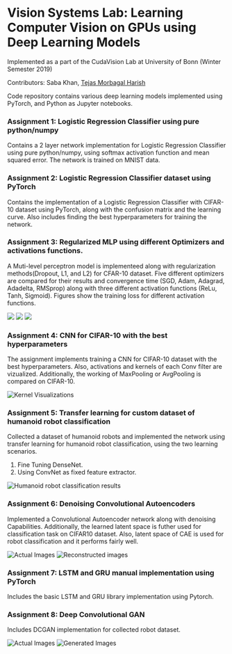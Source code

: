 

# Vision Systems Lab: Learning Computer Vision on GPUs using Deep Learning Models
Implemented as a part of the CudaVision Lab at University of Bonn (Winter Semester 2019)

Contributors: Saba Khan, [Tejas Morbagal Harish](https://github.com/TejasMorbagal/)

Code repository contains various deep learning models implemented using PyTorch, and Python as Jupyter notebooks. 

### Assignment 1: Logistic Regression Classifier using pure python/numpy
Contains a 2 layer network implementation for Logistic Regression Classifier using pure python/numpy, using softmax activation function and mean squared error. The network is trained on MNIST data.

### Assignment 2: Logistic Regression Classifier dataset using PyTorch
Contains the implementation of a Logistic Regression Classifier with CIFAR-10 dataset using PyTorch, along with the confusion matrix and the learning curve. Also includes finding the best hyperparameters for training the network.

### Assignment 3: Regularized MLP using different Optimizers and activations functions.
A Muti-level perceptron model is implementeed along with regularization methods(Dropout, L1, and L2) for CFAR-10 dataset.
Five different optimizers are compared for their results and convergence time (SGD, Adam, Adagrad, Adadelta, RMSprop) along with three different activation functions (ReLu, Tanh, Sigmoid). Figures show the training loss for different activation functions.

![](https://github.com/saba6099/Deep-Learning-for-vision/blob/master/Assignment%203/relu.png)
![](https://github.com/saba6099/Deep-Learning-for-vision/blob/master/Assignment%203/sigmoid.png)
![](https://github.com/saba6099/Deep-Learning-for-vision/blob/master/Assignment%203/tan.png)

### Assignment 4: CNN for CIFAR-10 with the best hyperparameters 
The assignment implements training a CNN for CIFAR-10 dataset with the best hyperparameters. Also, activations and kernels of each Conv filter are vizualized. Additionally, the working of MaxPooling or AvgPooling is compared on CIFAR-10.

![](https://github.com/saba6099/Deep-Learning-for-vision/blob/master/Assignment%204/kernel_visualization.png "Kernel Visualizations")

### Assignment 5: Transfer learning for custom dataset of humanoid robot classification
Collected a dataset of humanoid robots and implemented the network using transfer learning for humanoid robot classification, using the two learning scenarios.
1. Fine Tuning DenseNet.
2. Using ConvNet as fixed feature extractor.

![](https://github.com/saba6099/Deep-Learning-for-vision/blob/master/Assignment%205/result1.png "Humanoid robot classification results")

### Assignment 6: Denoising Convolutional Autoencoders 
Implemented a Convolutional Autoencoder network along with denoising Capabilities. Additionally, the learned latent space is futher used for classification task on CIFAR10 dataset. Also, latent space of CAE is used for robot classification and it performs fairly well.

![](https://github.com/saba6099/Deep-Learning-for-vision/blob/master/Assignment%206/actual.png "Actual Images")
![](https://github.com/saba6099/Deep-Learning-for-vision/blob/master/Assignment%206/reconstructed.png "Reconstructed images")

### Assignment 7: LSTM and GRU manual implementation using PyTorch
Includes the basic LSTM and GRU library implementation using Pytorch.

### Assignment 8: Deep Convolutional GAN
Includes DCGAN implementation for collected robot dataset.

![](https://github.com/saba6099/Deep-Learning-for-vision/blob/master/Assignment%208/real_images.png "Actual Images")
![](https://github.com/saba6099/Deep-Learning-for-vision/blob/master/Assignment%208/generated_images.png "Generated Images")

